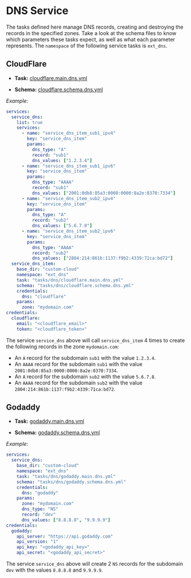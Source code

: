 # DNS Service

The tasks defined here manage DNS records, creating and destroying the records in the specified zones. Take a look at the schema files to know which parameters these tasks expect, as well as what each parameter represents. The `namespace` of the following service tasks is `ext_dns`.

## CloudFlare

- **Task:** [cloudflare.main.dns.yml](cloudflare.main.dns.yml)

- **Schema:** [cloudflare.schema.dns.yml](cloudflare.schema.dns.yml)

_Example:_

```yaml
services:
  service_dns:
    list: true
    services:
      - name: "service_dns_item_sub1_ipv4"
        key: "service_dns_item"
        params:
          dns_type: "A"
          record: "sub1"
          dns_values: ["1.2.3.4"]
      - name: "service_dns_item_sub1_ipv6"
        key: "service_dns_item"
        params:
          dns_type: "AAAA"
          record: "sub1"
          dns_values: ["2001:0db8:85a3:0000:0000:8a2e:0370:7334"]
      - name: "service_dns_item_sub2_ipv4"
        key: "service_dns_item"
        params:
          dns_type: "A"
          record: "sub2"
          dns_values: ["5.6.7.8"]
      - name: "service_dns_item_sub2_ipv6"
        key: "service_dns_item"
        params:
          dns_type: "AAAA"
          record: "sub2"
          dns_values: ["2804:214:861b:1137:f9b2:4339:71ca:bd72"]
  service_dns_item:
    base_dir: "custom-cloud"
    namespace: "ext_dns"
    task: "tasks/dns/cloudflare.main.dns.yml"
    schema: "tasks/dns/cloudflare.schema.dns.yml"
    credentials:
      dns: "cloudflare"
    params:
      zone: "mydomain.com"
credentials:
  cloudflare:
    email: "<cloudflare_email>"
    token: "<cloudflare_token>"
```

The service `service_dns` above will call `service_dns_item` 4 times to create the following records in the zone `mydomain.com`:

- An `A` record for the subdomain `sub1` with the value `1.2.3.4`.
- An `AAAA` record for the subdomain `sub1` with the value `2001:0db8:85a3:0000:0000:8a2e:0370:7334`.
- An `A` record for the subdomain `sub2` with the value `5.6.7.8`.
- An `AAAA` record for the subdomain `sub2` with the value `2804:214:861b:1137:f9b2:4339:71ca:bd72`.

## Godaddy

- **Task:** [godaddy.main.dns.yml](godaddy.main.dns.yml)

- **Schema:** [godaddy.schema.dns.yml](godaddy.schema.dns.yml)

_Example:_

```yaml
services:
  service_dns:
    base_dir: "custom-cloud"
    namespace: "ext_dns"
    task: "tasks/dns/godaddy.main.dns.yml"
    schema: "tasks/dns/godaddy.schema.dns.yml"
    credentials:
      dns: "godaddy"
    params:
      zone: "mydomain.com"
      dns_type: "NS"
      record: "dev"
      dns_values: ["8.8.8.8", "9.9.9.9"]
credentials:
  godaddy:
    api_server: "https://api.godaddy.com"
    api_version: "1"
    api_key: "<godaddy_api_key>"
    api_secret: "<godaddy_api_secret>"
```

The service `service_dns` above will create 2 `NS` records for the subdomain `dev` with the values `8.8.8.8` and `9.9.9.9`.